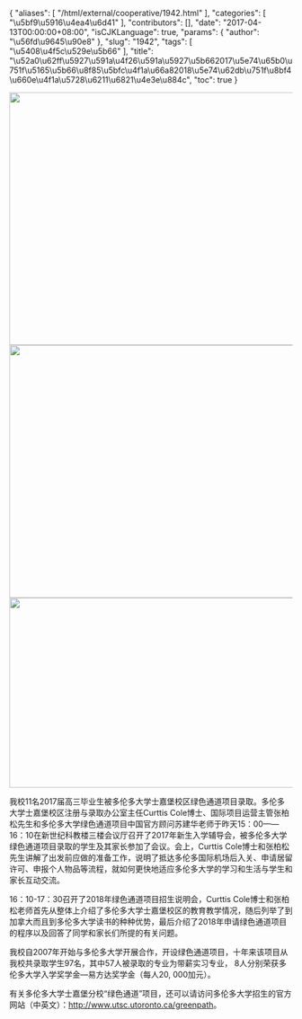 {
    "aliases": [
        "/html/external/cooperative/1942.html"
    ],
    "categories": [
        "\u5bf9\u5916\u4ea4\u6d41"
    ],
    "contributors": [],
    "date": "2017-04-13T00:00:00+08:00",
    "isCJKLanguage": true,
    "params": {
        "author": "\u56fd\u9645\u90e8"
    },
    "slug": "1942",
    "tags": [
        "\u5408\u4f5c\u529e\u5b66"
    ],
    "title": "\u52a0\u62ff\u5927\u591a\u4f26\u591a\u5927\u5b662017\u5e74\u65b0\u751f\u5165\u5b66\u8f85\u5bfc\u4f1a\u66a82018\u5e74\u62db\u751f\u8bf4\u660e\u4f1a\u5728\u6211\u6821\u4e3e\u884c",
    "toc": true
}


<img
    src="https://cdn.tfls.online/mirror/full/8be529797ee47a4c7a5f8142d251100013159713.jpg"
    style="display:block;margin-left:auto;margin-right:auto;"
    decoding="async"
    fetchpriority="auto"
    loading="lazy"
    height="450"
    width="600"
/>
<img
    src="https://cdn.tfls.online/mirror/full/4182b171e740dd5785ce552d96684725da077b61.jpg"
    style="display:block;margin-left:auto;margin-right:auto;"
    decoding="async"
    fetchpriority="auto"
    loading="lazy"
    height="450"
    width="600"
/>
<img
    src="https://cdn.tfls.online/mirror/full/0a325406f08f5b1472568eb202db5dad6eb7b30f.jpg"
    style="display:block;margin-left:auto;margin-right:auto;"
    decoding="async"
    fetchpriority="auto"
    loading="lazy"
    height="338"
    width="600"
/>




  





我校11名2017届高三毕业生被多伦多大学士嘉堡校区绿色通道项目录取。多伦多大学士嘉堡校区注册与录取办公室主任Curttis Cole博士、国际项目运营主管张柏松先生和多伦多大学绿色通道项目中国官方顾问苏建华老师于昨天15：00——16：10在新世纪科教楼三楼会议厅召开了2017年新生入学辅导会，被多伦多大学绿色通道项目录取的学生及其家长参加了会议。会上，Curttis Cole博士和张柏松先生讲解了出发前应做的准备工作，说明了抵达多伦多国际机场后入关、申请居留许可、申报个人物品等流程，就如何更快地适应多伦多大学的学习和生活与学生和家长互动交流。




16：10-17：30召开了2018年绿色通道项目招生说明会，Curttis Cole博士和张柏松老师首先从整体上介绍了多伦多大学士嘉堡校区的教育教学情况，随后列举了到加拿大而且到多伦多大学读书的种种优势，最后介绍了2018年申请绿色通道项目的程序以及回答了同学和家长们所提的有关问题。




我校自2007年开始与多伦多大学开展合作，开设绿色通道项目，十年来该项目从我校共录取学生97名，其中57人被录取的专业为带薪实习专业， 8人分别荣获多伦多大学入学奖学金—易方达奖学金（每人20, 000加元）。




有关多伦多大学士嘉堡分校“绿色通道”项目，还可以请访问多伦多大学招生的官方网站（中英文）：<http://www.utsc.utoronto.ca/greenpath>。














  




